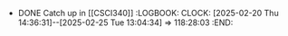 - DONE Catch up in [[CSCI340]]
  :LOGBOOK:
  CLOCK: [2025-02-20 Thu 14:36:31]--[2025-02-25 Tue 13:04:34] =>  118:28:03
  :END: